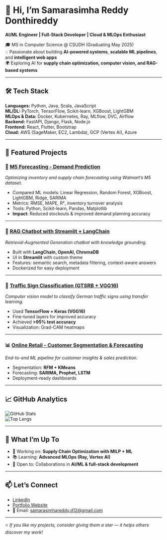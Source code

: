 # 👋 Hi, I’m Samarasimha Reddy Donthireddy  
**AI/ML Engineer | Full-Stack Developer | Cloud & MLOps Enthusiast**

🎓 MS in Computer Science @ CSUDH (Graduating May 2025)  
💡 Passionate about building **AI-powered systems**, **scalable ML pipelines**, and **intelligent web apps**  
🌍 Exploring AI for **supply chain optimization, computer vision, and RAG-based systems**

---

## 🛠️ Tech Stack

**Languages:** Python, Java, Scala, JavaScript  
**ML/DL:** PyTorch, TensorFlow, Scikit-learn, XGBoost, LightGBM  
**MLOps & Data:** Docker, Kubernetes, Ray, MLflow, DVC, Airflow  
**Backend:** FastAPI, Django, Flask, Node.js  
**Frontend:** React, Flutter, Bootstrap  
**Cloud:** AWS (SageMaker, EC2, Lambda), GCP (Vertex AI), Azure  

---

## 📌 Featured Projects

### 🔮 [M5 Forecasting - Demand Prediction](https://github.com/username/m5-forecasting-ml)  
*Optimizing inventory and supply chain forecasting using Walmart’s M5 dataset.*  
- Compared ML models: Linear Regression, Random Forest, XGBoost, LightGBM, Ridge, SARIMA  
- Metrics: RMSE, MAPE, R², inventory turnover analysis  
- Tools: Python, Scikit-learn, Pandas, Matplotlib  
- **Impact**: Reduced stockouts & improved demand planning accuracy  

---

### 🤖 [RAG Chatbot with Streamlit + LangChain](https://github.com/username/rag-chatbot)  
*Retrieval-Augmented Generation chatbot with knowledge grounding.*  
- Built with **LangChain, OpenAI, ChromaDB**  
- UI in **Streamlit** with custom theme  
- Features: semantic search, metadata filtering, context-aware answers  
- Dockerized for easy deployment  

---

### 🚦 [Traffic Sign Classification (GTSRB + VGG16)](https://github.com/username/traffic-sign-classifier)  
*Computer vision model to classify German traffic signs using transfer learning.*  
- Used **TensorFlow + Keras (VGG16)**  
- Fine-tuned layers for improved accuracy  
- Achieved **>95% test accuracy**  
- Visualization: Grad-CAM heatmaps  

---

### 📊 [Online Retail - Customer Segmentation & Forecasting](https://github.com/username/online-retail-ml)  
*End-to-end ML pipeline for customer insights & sales prediction.*  
- Segmentation: **RFM + KMeans**  
- Forecasting: **SARIMA, Prophet, LSTM**  
- Deployment-ready dashboards  

---

## 📈 GitHub Analytics

![GitHub Stats](https://github-readme-stats.vercel.app/api?username=samara5818&show_icons=true&theme=radical)  
![Top Langs](https://github-readme-stats.vercel.app/api/top-langs/?username=samara5818&layout=compact&theme=radical)

---

## 🌱 What I’m Up To
- 🔭 Working on: **Supply Chain Optimization with MILP + ML**  
- 📚 Learning: **Advanced MLOps (Ray, Vertex AI)**  
- 🤝 Open to: Collaborations in **AI/ML & full-stack development**  

---

## 📫 Let’s Connect
- [LinkedIn](https://www.linkedin.com/in/your-linkedin)  
- [Portfolio Website](https://your-portfolio.com)  
- 📧 Email: samarasimhareddy.d12@gmail.com  

---

⭐ *If you like my projects, consider giving them a star — it helps others discover my work!*
